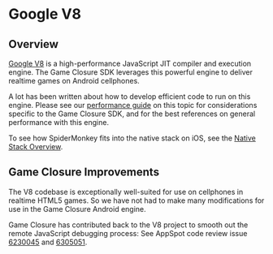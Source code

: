 # Google V8

## Overview

[Google V8](http://code.google.com/p/v8/) is a high-performance JavaScript JIT compiler and execution engine.  The Game Closure SDK leverages this powerful engine to deliver realtime games on Android cellphones.

A lot has been written about how to develop efficient code to run on this engine.  Please see our [performance guide](../guide/performance.html) on this topic for considerations specific to the Game Closure SDK, and for the best references on general performance with this engine.

To see how SpiderMonkey fits into the native stack on iOS, see the [Native Stack Overview](./native-stack.html).

## Game Closure Improvements

The V8 codebase is exceptionally well-suited for use on cellphones in realtime HTML5 games.  So we have not had to make many modifications for use in the Game Closure Android engine.

Game Closure has contributed back to the V8 project to smooth out the remote JavaScript debugging process: See AppSpot code review issue [6230045](https://codereview.appspot.com/6230045/) and [6305051](https://codereview.appspot.com/6305051/).
